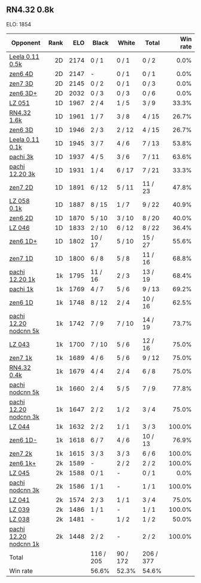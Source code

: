 ## RN4.32 0.8k ##

ELO: 1854

Opponent | Rank | ELO | Black | White | Total | Win rate
---------|-----:|----:|-------|-------|-------|-------:
[Leela 0.11 0.5k](Leela%200.11%200.5k.md) | 2D | 2174 | 0 / 1 | 0 / 1 | 0 / 2 | 0.0%
[zen6 4D](zen6%204D.md) | 2D | 2147 | - | 0 / 1 | 0 / 1 | 0.0%
[zen7 3D](zen7%203D.md) | 2D | 2145 | 0 / 2 | 0 / 1 | 0 / 3 | 0.0%
[zen6 3D+](zen6%203D+.md) | 2D | 2032 | 0 / 3 | 0 / 3 | 0 / 6 | 0.0%
[LZ 051](LZ%20051.md) | 1D | 1967 | 2 / 4 | 1 / 5 | 3 / 9 | 33.3%
[RN4.32 1.6k](RN4.32%201.6k.md) | 1D | 1961 | 1 / 7 | 3 / 8 | 4 / 15 | 26.7%
[zen6 3D](zen6%203D.md) | 1D | 1946 | 2 / 3 | 2 / 12 | 4 / 15 | 26.7%
[Leela 0.11 0.1k](Leela%200.11%200.1k.md) | 1D | 1945 | 3 / 7 | 4 / 6 | 7 / 13 | 53.8%
[pachi 3k](pachi%203k.md) | 1D | 1937 | 4 / 5 | 3 / 6 | 7 / 11 | 63.6%
[pachi 12.20 3k](pachi%2012.20%203k.md) | 1D | 1931 | 1 / 4 | 6 / 17 | 7 / 21 | 33.3%
[zen7 2D](zen7%202D.md) | 1D | 1891 | 6 / 12 | 5 / 11 | 11 / 23 | 47.8%
[LZ 058 0.1k](LZ%20058%200.1k.md) | 1D | 1887 | 8 / 15 | 1 / 7 | 9 / 22 | 40.9%
[zen6 2D](zen6%202D.md) | 1D | 1870 | 5 / 10 | 3 / 10 | 8 / 20 | 40.0%
[LZ 046](LZ%20046.md) | 1D | 1833 | 2 / 10 | 6 / 12 | 8 / 22 | 36.4%
[zen6 1D+](zen6%201D+.md) | 1D | 1802 | 10 / 17 | 5 / 10 | 15 / 27 | 55.6%
[zen7 1D](zen7%201D.md) | 1D | 1800 | 6 / 8 | 5 / 8 | 11 / 16 | 68.8%
[pachi 12.20 1k](pachi%2012.20%201k.md) | 1k | 1795 | 11 / 16 | 2 / 3 | 13 / 19 | 68.4%
[pachi 1k](pachi%201k.md) | 1k | 1769 | 4 / 7 | 5 / 6 | 9 / 13 | 69.2%
[zen6 1D](zen6%201D.md) | 1k | 1748 | 8 / 12 | 2 / 4 | 10 / 16 | 62.5%
[pachi 12.20 nodcnn 5k](pachi%2012.20%20nodcnn%205k.md) | 1k | 1742 | 7 / 9 | 7 / 10 | 14 / 19 | 73.7%
[LZ 043](LZ%20043.md) | 1k | 1700 | 7 / 10 | 5 / 6 | 12 / 16 | 75.0%
[zen7 1k](zen7%201k.md) | 1k | 1689 | 4 / 6 | 5 / 6 | 9 / 12 | 75.0%
[RN4.32 0.4k](RN4.32%200.4k.md) | 1k | 1679 | 4 / 4 | 2 / 4 | 6 / 8 | 75.0%
[pachi nodcnn 5k](pachi%20nodcnn%205k.md) | 1k | 1660 | 2 / 4 | 5 / 5 | 7 / 9 | 77.8%
[pachi 12.20 nodcnn 3k](pachi%2012.20%20nodcnn%203k.md) | 1k | 1647 | 2 / 2 | 1 / 2 | 3 / 4 | 75.0%
[LZ 044](LZ%20044.md) | 1k | 1632 | 2 / 2 | 1 / 1 | 3 / 3 | 100.0%
[zen6 1D-](zen6%201D-.md) | 1k | 1618 | 6 / 7 | 4 / 6 | 10 / 13 | 76.9%
[zen7 2k](zen7%202k.md) | 1k | 1615 | 3 / 3 | 3 / 3 | 6 / 6 | 100.0%
[zen6 1k+](zen6%201k+.md) | 2k | 1589 | - | 2 / 2 | 2 / 2 | 100.0%
[LZ 045](LZ%20045.md) | 2k | 1588 | 0 / 1 | - | 0 / 1 | 0.0%
[pachi nodcnn 3k](pachi%20nodcnn%203k.md) | 2k | 1586 | 1 / 1 | - | 1 / 1 | 100.0%
[LZ 041](LZ%20041.md) | 2k | 1574 | 2 / 3 | 1 / 1 | 3 / 4 | 75.0%
[LZ 039](LZ%20039.md) | 2k | 1486 | 1 / 1 | - | 1 / 1 | 100.0%
[LZ 038](LZ%20038.md) | 2k | 1481 | - | 1 / 2 | 1 / 2 | 50.0%
[pachi 12.20 nodcnn 1k](pachi%2012.20%20nodcnn%201k.md) | 2k | 1448 | 2 / 2 | - | 2 / 2 | 100.0%
Total | | | 116 / 205 | 90 / 172 | 206 / 377 | 
Win rate| | | 56.6% | 52.3% | 54.6% | 
